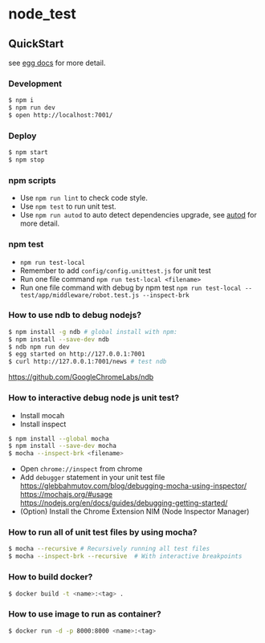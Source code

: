# node_test


## QuickStart

<!-- add docs here for user -->

see [egg docs][egg] for more detail.

### Development

```bash
$ npm i
$ npm run dev
$ open http://localhost:7001/
```

### Deploy

```bash
$ npm start
$ npm stop
```

### npm scripts

- Use `npm run lint` to check code style.
- Use `npm test` to run unit test.
- Use `npm run autod` to auto detect dependencies upgrade, see [autod](https://www.npmjs.com/package/autod) for more detail.

### npm test

- `npm run test-local`
- Remember to add `config/config.unittest.js` for unit test
- Run one file command `npm run test-local <filename>`
- Run one file command with debug by npm test `npm run test-local -- test/app/middleware/robot.test.js --inspect-brk`


### How to use ndb to debug nodejs?

```bash 
$ npm install -g ndb # global install with npm:
$ npm install --save-dev ndb
$ ndb npm run dev
$ egg started on http://127.0.0.1:7001
$ curl http://127.0.0.1:7001/news # test ndb
```
https://github.com/GoogleChromeLabs/ndb

### How to interactive debug node js unit test?

- Install mocah
- Install inspect
```bash
$ npm install --global mocha
$ npm install --save-dev mocha
$ mocha --inspect-brk <filename>
```
- Open `chrome://inspect` from chrome
- Add `debugger` statement in your unit test file
https://glebbahmutov.com/blog/debugging-mocha-using-inspector/
https://mochajs.org/#usage
https://nodejs.org/en/docs/guides/debugging-getting-started/
- (Option) Install the Chrome Extension NIM (Node Inspector Manager)

### How to run all of unit test files by using mocha?

```bash
$ mocha --recursive # Recursively running all test files
$ mocha --inspect-brk --recursive  # With interactive breakpoints
```

### How to build docker?

```bash
$ docker build -t <name>:<tag> .
```

### How to use image to run as container?

```bash
$ docker run -d -p 8000:8000 <name>:<tag>
```

[egg]: https://eggjs.org
